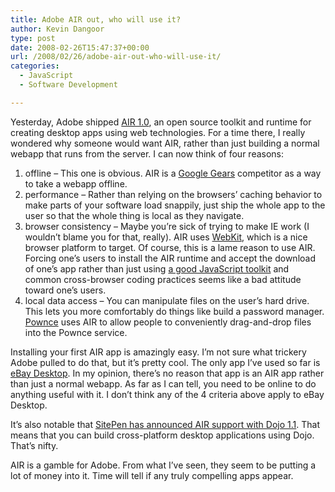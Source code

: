 ```yaml
---
title: Adobe AIR out, who will use it?
author: Kevin Dangoor
type: post
date: 2008-02-26T15:47:37+00:00
url: /2008/02/26/adobe-air-out-who-will-use-it/
categories:
  - JavaScript
  - Software Development

---
```

Yesterday, Adobe shipped [AIR 1.0][1], an open source toolkit and runtime for creating desktop apps using web technologies. For a time there, I really wondered why someone would want AIR, rather than just building a normal webapp that runs from the server. I can now think of four reasons:

  1. offline &#8211; This one is obvious. AIR is a [Google Gears][2] competitor as a way to take a webapp offline.
  2. performance &#8211; Rather than relying on the browsers&#8217; caching behavior to make parts of your software load snappily, just ship the whole app to the user so that the whole thing is local as they navigate.
  3. browser consistency &#8211; Maybe you&#8217;re sick of trying to make IE work (I wouldn&#8217;t blame you for that, really). AIR uses [WebKit][3], which is a nice browser platform to target. Of course, this is a lame reason to use AIR. Forcing one&#8217;s users to install the AIR runtime and accept the download of one&#8217;s app rather than just using [a good JavaScript toolkit][4] and common cross-browser coding practices seems like a bad attitude toward one&#8217;s users.
  4. local data access &#8211; You can manipulate files on the user&#8217;s hard drive. This lets you more comfortably do things like build a password manager. [Pownce][5] uses AIR to allow people to conveniently drag-and-drop files into the Pownce service.

Installing your first AIR app is amazingly easy. I&#8217;m not sure what trickery Adobe pulled to do that, but it&#8217;s pretty cool. The only app I&#8217;ve used so far is [eBay Desktop][6]. In my opinion, there&#8217;s no reason that app is an AIR app rather than just a normal webapp. As far as I can tell, you need to be online to do anything useful with it. I don&#8217;t think any of the 4 criteria above apply to eBay Desktop.

It&#8217;s also notable that [SitePen has announced AIR support with Dojo 1.1][7]. That means that you can build cross-platform desktop applications using Dojo. That&#8217;s nifty.

AIR is a gamble for Adobe. From what I&#8217;ve seen, they seem to be putting a lot of money into it. Time will tell if any truly compelling apps appear.

 [1]: http://www.adobe.com/products/air/
 [2]: http://gears.google.com/
 [3]: http://webkit.org
 [4]: http://dojotoolkit.org
 [5]: http://pownce.com
 [6]: http://desktop.ebay.com/
 [7]: http://www.sitepen.com/blog/2008/02/25/adobe-engages-sitepen-to-make-dojo-toolkit-compatible-with-adobe-air/